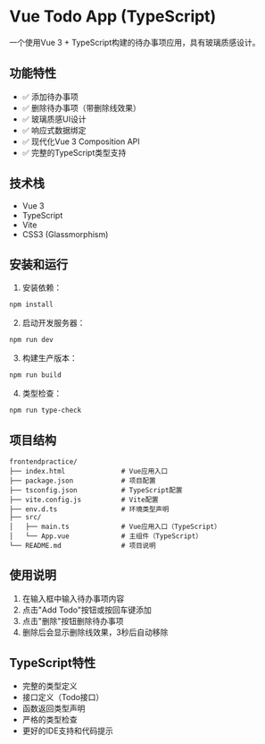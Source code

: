 # Vue Todo App (TypeScript)

一个使用Vue 3 + TypeScript构建的待办事项应用，具有玻璃质感设计。

## 功能特性

- ✅ 添加待办事项
- ✅ 删除待办事项（带删除线效果）
- ✅ 玻璃质感UI设计
- ✅ 响应式数据绑定
- ✅ 现代化Vue 3 Composition API
- ✅ 完整的TypeScript类型支持

## 技术栈

- Vue 3
- TypeScript
- Vite
- CSS3 (Glassmorphism)

## 安装和运行

1. 安装依赖：
```bash
npm install
```

2. 启动开发服务器：
```bash
npm run dev
```

3. 构建生产版本：
```bash
npm run build
```

4. 类型检查：
```bash
npm run type-check
```

## 项目结构

```
frontendpractice/
├── index.html              # Vue应用入口
├── package.json            # 项目配置
├── tsconfig.json           # TypeScript配置
├── vite.config.js          # Vite配置
├── env.d.ts                # 环境类型声明
├── src/
│   ├── main.ts             # Vue应用入口（TypeScript）
│   └── App.vue             # 主组件（TypeScript）
└── README.md               # 项目说明
```

## 使用说明

1. 在输入框中输入待办事项内容
2. 点击"Add Todo"按钮或按回车键添加
3. 点击"删除"按钮删除待办事项
4. 删除后会显示删除线效果，3秒后自动移除

## TypeScript特性

- 完整的类型定义
- 接口定义（Todo接口）
- 函数返回类型声明
- 严格的类型检查
- 更好的IDE支持和代码提示

